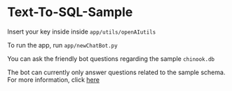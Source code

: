 # Text-To-SQL-Sample

<!-- Sample Query to SQL project via NLP and GPT's API -->
Insert your key inside inside `app/utils/openAIutils`

To run the app, run `app/newChatBot.py`

You can ask the friendly bot questions regarding the sample `chinook.db`

The bot can currently only answer questions related to the sample schema. For more information, click [here](https://www.sqlitetutorial.net/sqlite-sample-database/)

